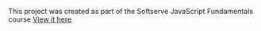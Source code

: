 This project was created as part of the Softserve JavaScript Fundamentals course
[View it here](https://nkrtv.github.io/Tic-Tac-Toe-game/)
